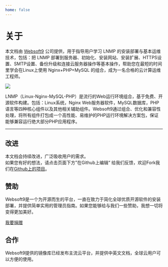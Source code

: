 ```yaml
---
home: false
---
```


# 关于

本文档由 [Websoft9](https://www.websoft9.com/) 公司提供，用于指导用户学习 LNMP 的安装部署与基本运维技术，包括：把 LNMP 部署到服务器、初始化、安装网站、安装扩展、HTTPS设置、SMTP设置、备份升级和连接云服务器操作等基本操作，帮助您在最短的时间里学会在Linux上使用 Nginx+PHP+MySQL 的组合，成为一名合格的云计算运维工程师。

![](https://libs.websoft9.com/Websoft9/DocsPicture/zh/wamp/php-infra-websoft9.png)

LNMP（Linux-Nginx-MySQL-PHP）是流行的Web运行环境组合，基于免费、开源软件构建。包括：Linux系统，Nginx Web服务器软件，MySQL数据库，PHP语言等四种核心组件以及其他相关辅助组件。Websoft9通过组合、优化和兼容性处理，将所有组件打包成一个高性能、易维护的PHP运行环境解决方案包，保证能够兼容运行绝大部分PHP应用程序。



---

## 改进

本文档会持续改进，广泛吸收用户的需求。  
如果您有好的想法，请点击页面下方”在Github上编辑“ 给我们反馈，欢迎Fork我们在[Github上的项目](https://github.com/Websoft9/ansible-lnmp)。

## 赞助

Websoft9是一个为开源而生的平台，一直在致力于简化全球优质开源软件的安装部署，并提供简单实用的管理员指南。如果您能够给与我们一些赞助，我想一切将变得更加美好。  

[我要捐赠](https://www.websoft9.com/aboutus/donate)

## 合作

Websoft9提供的镜像库已经发布主流云平台，并提供中英文文档，全球云用户可以方便的使用。  